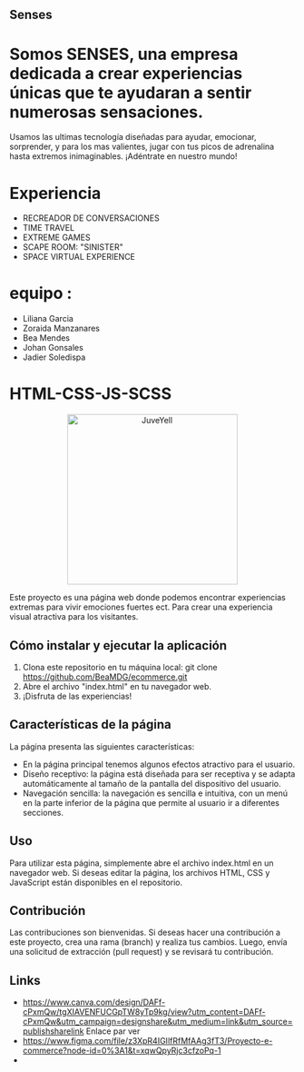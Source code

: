 ## Senses
# Somos SENSES, una empresa dedicada a crear experiencias únicas que te ayudaran a sentir numerosas sensaciones. 
Usamos las ultimas tecnología diseñadas para ayudar, emocionar, sorprender, y para los mas valientes, jugar con tus picos de adrenalina hasta extremos inimaginables.
¡Adéntrate en nuestro mundo!
# Experiencia
* RECREADOR DE CONVERSACIONES
* TIME  TRAVEL
* EXTREME GAMES
* SCAPE ROOM: "SINISTER"
* SPACE VIRTUAL EXPERIENCE 

# equipo :
* Liliana Garcia
* Zoraida Manzanares
* Bea Mendes
* Johan Gonsales
* Jadier Soledispa

# HTML-CSS-JS-SCSS
<div>
<p style = 'text-align:center;'>
<img src="https://user-images.githubusercontent.com/126781088/229580377-f7f50c57-8688-4a43-8dc7-6513f6f84e73.png" alt="JuveYell" width="300px">
</p>
</div>
Este proyecto es una página web donde podemos encontrar experiencias extremas para vivir emociones fuertes ect. Para crear una experiencia visual atractiva para los visitantes.

## Cómo instalar y ejecutar la aplicación
1. Clona este repositorio en tu máquina local: git clone https://github.com/BeaMDG/ecommerce.git
2. Abre el archivo "index.html" en tu navegador web.
3. ¡Disfruta de las experiencias!

## Características de la página
La página presenta las siguientes características:
* En la página principal tenemos algunos efectos atractivo para el usuario.
* Diseño receptivo: la página está diseñada para ser receptiva y se adapta automáticamente al tamaño de la pantalla del dispositivo del usuario.
* Navegación sencilla: la navegación es sencilla e intuitiva, con un menú en la parte inferior de la página que permite al usuario ir a diferentes secciones.

## Uso
Para utilizar esta página, simplemente abre el archivo index.html en un navegador web. Si deseas editar la página, los archivos HTML, CSS y JavaScript están disponibles en el repositorio.

## Contribución
Las contribuciones son bienvenidas. Si deseas hacer una contribución a este proyecto, crea una rama (branch) y realiza tus cambios. Luego, envía una solicitud de extracción (pull request) y se revisará tu contribución.

## Links
* https://www.canva.com/design/DAFf-cPxmQw/tgXIAVENFUCGpTW8yTp9kg/view?utm_content=DAFf-cPxmQw&utm_campaign=designshare&utm_medium=link&utm_source=publishsharelink Enlace par ver
* https://www.figma.com/file/z3XpR4IGIlfRfMfAAg3fT3/Proyecto-e-commerce?node-id=0%3A1&t=xqwQpyRjc3cfzoPq-1
* 
